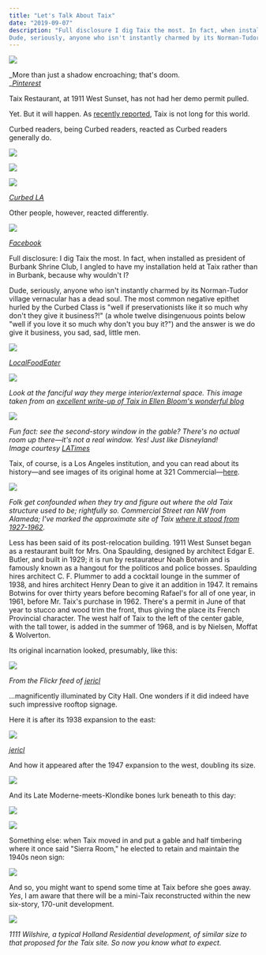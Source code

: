 ```yaml
---
title: "Let's Talk About Taix"
date: "2019-09-07"
description: "Full disclosure I dig Taix the most. In fact, when installed as president of Burbank Shrine Club, I angled to have my installation held at Taix rather than in Burbank, because why wouldn't I?
Dude, seriously, anyone who isn't instantly charmed by its Norman-Tudor village vernacular has a dead soul."
---
```


![](https://res.cloudinary.com/chickenbutt/image/upload/f_auto,q_auto/v1643859964/a8b48-screen-shot-2019-08-24-at-6.38.36-pm-1_yo54z7.jpg)

_More than just a shadow encroaching; that's doom.  
_[_Pinterest_](https://i.pinimg.com/originals/f8/fc/61/f8fc61dbfb16a0b039b7207fcad247a0.jpg)

Taix Restaurant, at 1911 West Sunset, has not had her demo permit pulled.

Yet. But it will happen. As [recently reported](https://www.theeastsiderla.com/eastsider_on_the_go/restaurants_and_bars/echo-park-s-taix-french-restaurant-to-become-part-of/article_19af5e40-c4fc-11e9-8693-bbe93bc2e642.html#utm_campaign=blox&utm_source=twitter&utm_medium=social), Taix is not long for this world.

Curbed readers, being Curbed readers, reacted as Curbed readers generally do.

![](https://res.cloudinary.com/chickenbutt/image/upload/f_auto,q_auto/v1643859964/b85eb-screen-shot-2019-08-24-at-5.57.27-pm-1_fef50j.jpg)

![](https://res.cloudinary.com/chickenbutt/image/upload/f_auto,q_auto/v1643859918/1b469-screen-shot-2019-08-24-at-5.58.00-pm-1_yclguq.jpg)

![](https://res.cloudinary.com/chickenbutt/image/upload/f_auto,q_auto/v1643859948/411e0-screen-shot-2019-08-24-at-5.58.51-pm-1_m9qelp.jpg)

[_Curbed LA_](https://la.curbed.com/2019/8/22/20828722/echo-park-taix-redevelopment-holland-partner-group)

Other people, however, reacted differently.

![](https://res.cloudinary.com/chickenbutt/image/upload/f_auto,q_auto/v1643859975/Screen-Shot-2019-08-24-at-4.13.00-PM-1-1-517x1024_d5pk0m.jpg)

_[Facebook](https://www.facebook.com/photo.php?fbid=10156119226616205&set=a.10150894949096205&type=3&theater)_

Full disclosure: I dig Taix the most. In fact, when installed as president of Burbank Shrine Club, I angled to have my installation held at Taix rather than in Burbank, because why wouldn't I?

Dude, seriously, anyone who isn't instantly charmed by its Norman-Tudor village vernacular has a dead soul. The most common negative epithet hurled by the Curbed Class is "well if preservationists like it so much why don't they give it business?!" (a whole twelve disingenuous points below "well if you love it so much why don't you buy it?") and the answer is we do give it business, you sad, sad, little men.

![](https://res.cloudinary.com/chickenbutt/image/upload/f_auto,q_auto/v1643859965/b6b7d-img_6565-1_wnht6s.jpg)

[_LocalFoodEater_](https://www.theeastsiderla.com/eastsider_on_the_go/restaurants_and_bars/echo-park-s-taix-french-restaurant-to-become-part-of/article_19af5e40-c4fc-11e9-8693-bbe93bc2e642.html#utm_campaign=blox&utm_source=twitter&utm_medium=social)

![](https://res.cloudinary.com/chickenbutt/image/upload/f_auto,q_auto/v1643859966/c52e3-d2a66c16-782d-4a15-9c06-ccbb451fa6ea-1_tpxbv0.jpg)

_Look at the fanciful way they merge interior/external space. This image taken from an_ [_excellent write-up of Taix in Ellen Bloom's wonderful blog_](https://ellenbloom.blogspot.com/2017/02/pre-valentines-day-dinner-at-taix.html)

![](https://res.cloudinary.com/chickenbutt/image/upload/f_auto,q_auto/v1643859976/Screen-Shot-2019-08-24-at-8.41.54-PM-1-1024x632_ekxlm5.jpg)

_Fun fact: see the second-story window in the gable? There's no actual room up there—it's not a real window. Yes! Just like Disneyland!_  
_Image courtesy_ [_LATimes_](https://www.latimes.com/business/story/2019-08-22/taix-restaurant-sold)

Taix, of course, is a Los Angeles institution, and you can read about its history—and see images of its original home at 321 Commercial—[here](https://laist.com/2017/10/04/90_years_taix.php).

![](https://res.cloudinary.com/chickenbutt/image/upload/f_auto,q_auto/v1643859919/2f725-screen-shot-2019-08-24-at-6.56.45-pm-1_xzcnau.jpg)

_Folk get confounded when they try and figure out where the old Taix structure used to be; rightfully so. Commercial Street ran NW from Alameda; I've marked the approximate site of Taix [where it stood from 1927-1962](https://laistassets.scprdev.org/i/f7479533da22626866cb591c63ae7f21/5bf5dc633c7450000b05d79f-eight.jpg)._

Less has been said of its post-relocation building. 1911 West Sunset began as a restaurant built for Mrs. Ona Spaulding, designed by architect Edgar E. Butler, and built in 1929; it is run by restaurateur Noah Botwin and is famously known as a hangout for the politicos and police bosses. Spaulding hires architect C. F. Plummer to add a cocktail lounge in the summer of 1938, and hires architect Henry Dean to give it an addition in 1947. It remains Botwins for over thirty years before becoming Rafael's for all of one year, in 1961, before Mr. Taix's purchase in 1962. There's a permit in June of that year to stucco and wood trim the front, thus giving the place its French Provincial character. The west half of Taix to the left of the center gable, with the tall tower, is added in the summer of 1968, and is by Nielsen, Moffat & Wolverton.

Its original incarnation looked, presumably, like this:

![](https://res.cloudinary.com/chickenbutt/image/upload/f_auto,q_auto/v1643859976/Screen-Shot-2019-08-24-at-7.27.04-PM-1-750x1024_tx59j4.jpg)

_From the Flickr feed of_ [_jericl_](https://www.flickr.com/photos/79761301@N00/2366656181/in/photolist-4B8JqV)

...magnificently illuminated by City Hall. One wonders if it did indeed have such impressive rooftop signage.

Here it is after its 1938 expansion to the east:

![](https://res.cloudinary.com/chickenbutt/image/upload/f_auto,q_auto/v1643859976/Screen-Shot-2019-08-24-at-7.25.37-PM-1-1024x448_zyufgb.jpg)

[_jericl_](https://www.flickr.com/photos/79761301@N00/2314560833/)

And how it appeared after the 1947 expansion to the west, doubling its size.

![](https://res.cloudinary.com/chickenbutt/image/upload/f_auto,q_auto/v1643859976/Screen-Shot-2019-08-24-at-10.28.34-PM-1-1-1024x461_bisged.jpg)

And its Late Moderne-meets-Klondike bones lurk beneath to this day:

![](https://res.cloudinary.com/chickenbutt/image/upload/f_auto,q_auto/v1643859953/0992d-screen-shot-2019-08-24-at-11.00.55-pm-1_qrzgqj.jpg)

![](https://res.cloudinary.com/chickenbutt/image/upload/f_auto,q_auto/v1643859976/Screen-Shot-2019-08-24-at-10.37.53-PM-1-1024x564_yf5hjl.jpg)

Something else: when Taix moved in and put a gable and half timbering where it once said "Sierra Room," he elected to retain and maintain the 1940s neon sign:

![](https://res.cloudinary.com/chickenbutt/image/upload/f_auto,q_auto/v1643859970/de071-screen-shot-2019-08-24-at-10.46.30-pm-1_ffqmz2.jpg)

And so, you might want to spend some time at Taix before she goes away. _Yes_, I am aware that there will be a mini-Taix reconstructed within the new six-story, 170-unit development.

![](https://res.cloudinary.com/chickenbutt/image/upload/f_auto,q_auto/v1643859977/Screen-Shot-2019-08-24-at-11.47.36-PM-1-1024x664_uqfivp.jpg)

_1111 Wilshire, a typical Holland Residential development, of similar size to that proposed for the Taix site. So now you know what to expect._
